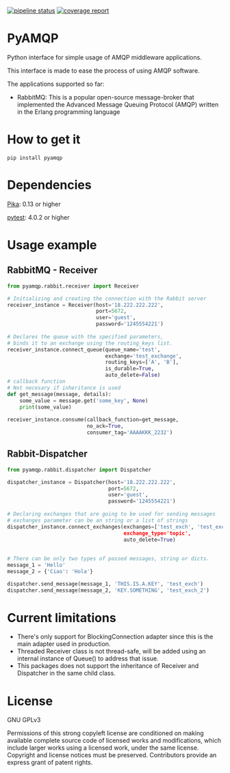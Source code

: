 [![pipeline status](https://gitlab.com/avanti-open-source/pyamqp/badges/master/pipeline.svg)](https://gitlab.com/avanti-open-source/pyamqp/-/commits/master)
[![coverage report](https://gitlab.com/avanti-open-source/pyamqp/badges/master/coverage.svg)](https://gitlab.com/avanti-open-source/pyamqp/-/commits/master)
# PyAMQP

Python interface for simple usage of AMQP middleware applications.

This interface is made to ease the process of using AMQP software.

The applications supported so far:

* RabbitMQ: This is a popular open-source message-broker that implemented 
            the Advanced Message Queuing Protocol (AMQP) written in the Erlang programming language
            
# How to get it
``pip install pyamqp``

# Dependencies
[Pika](https://github.com/pika/pika): 0.13 or higher

[pytest](https://pytest.org/): 4.0.2 or higher

# Usage example
 ## RabbitMQ - Receiver
```python    
from pyamqp.rabbit.receiver import Receiver

# Initializing and creating the connection with the Rabbit server
receiver_instance = Receiver(host='18.222.222.222',
                             port=5672,
                             user='guest',
                             password='1245554221')
                             
# Declares the queue with the specified parameters, 
# binds it to an exchange using the routing_keys list.
receiver_instance.connect_queue(queue_name='test',
                                exchange='test_exchange',
                                routing_keys=['A', 'B'],
                                is_durable=True,
                                auto_delete=False)
# callback function
# Not necesary if inheritance is used
def get_message(message, details):
    some_value = message.get('some_key', None)
    print(some_value)
    
receiver_instance.consume(callback_function=get_message,
                          no_ack=True,
                          consumer_tag='AAAAKKK_2232')
```
## Rabbit-Dispatcher
```python
from pyamqp.rabbit.dispatcher import Dispatcher

dispatcher_instance = Dispatcher(host='18.222.222.222',
                                 port=5672,
                                 user='guest',
                                 password='1245554221')
                                 
# Declaring exchanges that are going to be used for sending messages
# exchanges parameter can be an string or a list of strings                               
dispatcher_instance.connect_exchanges(exchanges=['test_exch', 'test_exch_2],
                                      exchange_type='topic',
                                      auto_delete=True)
                                      
                                      
# There can be only two types of passed messages, string or dicts.
message_1 = 'Hello'
message_2 = {'Ciao': 'Hola'} 

dispatcher.send_message(message_1, 'THIS.IS.A.KEY', 'test_exch')
dispatcher.send_message(message_2, 'KEY.SOMETHING', 'test_exch_2')
```

# Current limitations

*  There's only support for BlockingConnection adapter since this is the main adapter used in production.
*  Threaded Receiver class is not thread-safe, will be added using an internal instance of Queue() to address that issue.
*  This packages does not support the inheritance of Receiver and Dispatcher in the same child class.

# License

GNU GPLv3

Permissions of this strong copyleft license are conditioned on making available complete source code of licensed works and modifications, which include larger works using a licensed work, under the same license. Copyright and license notices must be preserved. Contributors provide an express grant of patent rights.

